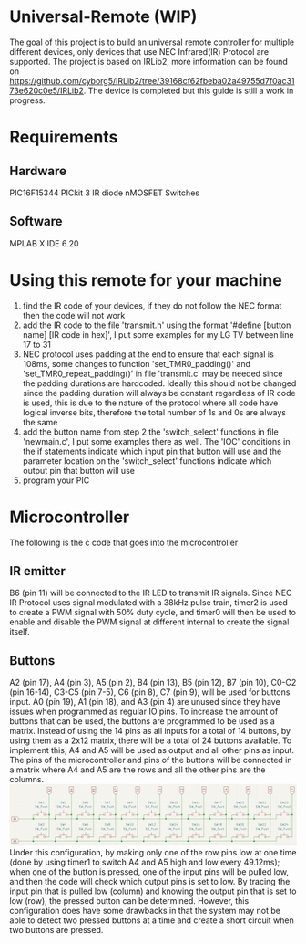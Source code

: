 # Universal-Remote (WIP)
The goal of this project is to build an universal remote controller for multiple different devices, only devices that use NEC Infrared(IR) Protocol are supported. The project is based on IRLib2, more information can be found on https://github.com/cyborg5/IRLib2/tree/39168cf62fbeba02a49755d7f0ac3173e620c0e5/IRLib2. The device is completed but this guide is still a work in progress.

# Requirements
## Hardware
PIC16F15344
PICkit 3
IR diode
nMOSFET
Switches

## Software
MPLAB X IDE 6.20

# Using this remote for your machine
1. find the IR code of your devices, if they do not follow the NEC format then the code will not work
2. add the IR code to the file 'transmit.h' using the format '#define \[button name] \[IR code in hex]', I put some examples for my LG TV between line 17 to 31
3. NEC protocol uses padding at the end to ensure that each signal is 108ms, some changes to function 'set_TMR0_padding()' and 'set_TMR0_repeat_padding()' in file 'transmit.c' may be needed since the padding durations are hardcoded. Ideally this should not be changed since the padding duration will always be constant regardless of IR code is used, this is due to the nature of the protocol where all code have logical inverse bits, therefore the total number of 1s and 0s are always the same
4. add the button name from step 2 the 'switch_select' functions in file 'newmain.c', I put some examples there as well. The 'IOC' conditions in the if statements indicate which input pin that button will use and the parameter location on the 'switch_select' functions indicate which output pin that button will use
5. program your PIC

# Microcontroller
The following is the c code that goes into the microcontroller

## IR emitter
B6 (pin 11) will be connected to the IR LED to transmit IR signals. Since NEC IR Protocol uses signal modulated with a 38kHz pulse train, timer2 is used to create a PWM signal with 50% duty cycle, and timer0 will then be used to enable and disable the PWM signal at different internal to create the signal itself.

## Buttons
A2 (pin 17), A4 (pin 3), A5 (pin 2), B4 (pin 13), B5 (pin 12), B7 (pin 10), C0-C2 (pin 16-14), C3-C5 (pin 7-5), C6 (pin 8), C7 (pin 9), will be used for buttons input. A0 (pin 19), A1 (pin 18), and A3 (pin 4) are unused since they have issues when programmed as regular IO pins.
To increase the amount of buttons that can be used, the buttons are programmed to be used as a matrix. Instead of using the 14 pins as all inputs for a total of 14 buttons, by using them as a 2x12 matrix, there will be a total of 24 buttons available. To implement this, A4 and A5 will be used as output and all other pins as input. The pins of the microcontroller and pins of the buttons will be connected in a matrix where A4 and A5 are the rows and all the other pins are the columns.
![alt text](https://github.com/Jef-frey/Universal-Remote/blob/3d08582dd7476987d76cc73bbe6af61f81970d02/Microcontroller/button_matrix.jpg?raw=true)
Under this configuration, by making only one of the row pins low at one time (done by using timer1 to switch A4 and A5 high and low every 49.12ms); when one of the button is pressed, one of the input pins will be pulled low, and then the code will check which output pins is set to low. By tracing the input pin that is pulled low (column) and knowing the output pin that is set to low (row), the pressed button can be determined.
However, this configuration does have some drawbacks in that the system may not be able to detect two pressed buttons at a time and create a short circuit when two buttons are pressed.  

